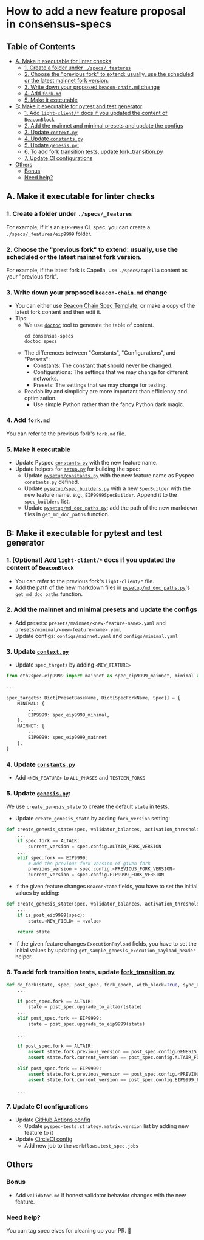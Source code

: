 # How to add a new feature proposal in consensus-specs

<!-- START doctoc generated TOC please keep comment here to allow auto update -->
<!-- DON'T EDIT THIS SECTION, INSTEAD RE-RUN doctoc TO UPDATE -->
## Table of Contents

- [A. Make it executable for linter checks](#a-make-it-executable-for-linter-checks)
  - [1. Create a folder under `./specs/_features`](#1-create-a-folder-under-specs_features)
  - [2. Choose the "previous fork" to extend: usually, use the scheduled or the latest mainnet fork version.](#2-choose-the-previous-fork-to-extend-usually-use-the-scheduled-or-the-latest-mainnet-fork-version)
  - [3. Write down your proposed `beacon-chain.md` change](#3-write-down-your-proposed-beacon-chainmd-change)
  - [4. Add `fork.md`](#4-add-forkmd)
  - [5. Make it executable](#5-make-it-executable)
- [B: Make it executable for pytest and test generator](#b-make-it-executable-for-pytest-and-test-generator)
  - [1. Add `light-client/*` docs if you updated the content of `BeaconBlock`](#1-add-light-client-docs-if-you-updated-the-content-of-beaconblock)
  - [2. Add the mainnet and minimal presets and update the configs](#2-add-the-mainnet-and-minimal-presets-and-update-the-configs)
  - [3. Update `context.py`](#3-update-contextpy)
  - [4. Update `constants.py`](#4-update-constantspy)
  - [5. Update `genesis.py`:](#5-update-genesispy)
  - [6. To add fork transition tests, update fork_transition.py](#6-to-add-fork-transition-tests-update-fork_transitionpy)
  - [7. Update CI configurations](#7-update-ci-configurations)
- [Others](#others)
  - [Bonus](#bonus)
  - [Need help?](#need-help)

<!-- END doctoc generated TOC please keep comment here to allow auto update -->


## A. Make it executable for linter checks

### 1. Create a folder under `./specs/_features`

For example, if it's an `EIP-9999` CL spec, you can create a `./specs/_features/eip9999` folder.

### 2. Choose the "previous fork" to extend: usually, use the scheduled or the latest mainnet fork version.

For example, if the latest fork is Capella, use `./specs/capella` content as your "previous fork".

### 3. Write down your proposed `beacon-chain.md` change
- You can either use [Beacon Chain Spec Template](./templates/beacon-chain-template.md), or make a copy of the latest fork content and then edit it.
- Tips:
    - We use [`doctoc`](https://www.npmjs.com/package/doctoc) tool to generate the table of content.
        ```
        cd consensus-specs
        doctoc specs
        ```
    - The differences between "Constants", "Configurations", and "Presets":
        - Constants: The constant that should never be changed.
        - Configurations: The settings that we may change for different networks.
        - Presets: The settings that we may change for testing.
    - Readability and simplicity are more important than efficiency and optimization.
        - Use simple Python rather than the fancy Python dark magic.

### 4. Add `fork.md`
You can refer to the previous fork's `fork.md` file.
### 5. Make it executable
- Update Pyspec [`constants.py`](https://github.com/ethereum/consensus-specs/blob/dev/tests/core/pyspec/eth2spec/test/helpers/constants.py) with the new feature name.
- Update helpers for [`setup.py`](https://github.com/ethereum/consensus-specs/blob/dev/setup.py) for building the spec:
    - Update [`pysetup/constants.py`](https://github.com/ethereum/consensus-specs/blob/dev/constants.py) with the new feature name as Pyspec `constants.py` defined.
    - Update [`pysetup/spec_builders.py`](https://github.com/ethereum/consensus-specs/blob/dev/pysetup/spec_builders.py) with a new `SpecBuilder` with the new feature name. e.g., `EIP9999SpecBuilder`. Append it to the `spec_builders` list.
    - Update [`pysetup/md_doc_paths.py`](https://github.com/ethereum/consensus-specs/blob/dev/pysetup/md_doc_paths.py): add the path of the new markdown files in `get_md_doc_paths` function.

## B: Make it executable for pytest and test generator

### 1. [Optional] Add `light-client/*` docs if you updated the content of `BeaconBlock`
- You can refer to the previous fork's `light-client/*` file.
- Add the path of the new markdown files in [`pysetup/md_doc_paths.py`](https://github.com/ethereum/consensus-specs/blob/dev/pysetup/md_doc_paths.py)'s `get_md_doc_paths` function.

### 2. Add the mainnet and minimal presets and update the configs
- Add presets: `presets/mainnet/<new-feature-name>.yaml` and `presets/minimal/<new-feature-name>.yaml`
- Update configs: `configs/mainnet.yaml` and `configs/minimal.yaml`

### 3. Update [`context.py`](https://github.com/ethereum/consensus-specs/blob/dev/tests/core/pyspec/eth2spec/test/context.py)
- Update `spec_targets` by adding `<NEW_FEATURE>`

```python
from eth2spec.eip9999 import mainnet as spec_eip9999_mainnet, minimal as spec_eip9999_minimal

...

spec_targets: Dict[PresetBaseName, Dict[SpecForkName, Spec]] = {
    MINIMAL: {
        ...
        EIP9999: spec_eip9999_minimal,
    },
    MAINNET: {
        ...
        EIP9999: spec_eip9999_mainnet
    },
}
```

### 4. Update [`constants.py`](https://github.com/ethereum/consensus-specs/blob/dev/tests/core/pyspec/eth2spec/test/helpers/constants.py)
- Add `<NEW_FEATURE>` to `ALL_PHASES` and `TESTGEN_FORKS`

### 5. Update [`genesis.py`](https://github.com/ethereum/consensus-specs/blob/dev/tests/core/pyspec/eth2spec/test/helpers/genesis.py):

We use `create_genesis_state` to create the default `state` in tests.

- Update `create_genesis_state` by adding `fork_version` setting:

```python
def create_genesis_state(spec, validator_balances, activation_threshold):
    ...
    if spec.fork == ALTAIR:
        current_version = spec.config.ALTAIR_FORK_VERSION
    ...
    elif spec.fork == EIP9999:
        # Add the previous fork version of given fork
        previous_version = spec.config.<PREVIOUS_FORK_VERSION>
        current_version = spec.config.EIP9999_FORK_VERSION
```

- If the given feature changes `BeaconState` fields, you have to set the initial values by adding:

```python
def create_genesis_state(spec, validator_balances, activation_threshold):
    ...
    if is_post_eip9999(spec):
        state.<NEW_FIELD> = <value>

    return state
```

- If the given feature changes `ExecutionPayload` fields, you have to set the initial values by updating `get_sample_genesis_execution_payload_header` helper.

### 6. To add fork transition tests, update [fork_transition.py](https://github.com/ethereum/consensus-specs/blob/dev/tests/core/pyspec/eth2spec/test/helpers/fork_transition.py)

```python
def do_fork(state, spec, post_spec, fork_epoch, with_block=True, sync_aggregate=None, operation_dict=None):
    ...

    if post_spec.fork == ALTAIR:
        state = post_spec.upgrade_to_altair(state)
    ...
    elif post_spec.fork == EIP9999:
        state = post_spec.upgrade_to_eip9999(state)

    ...

    if post_spec.fork == ALTAIR:
        assert state.fork.previous_version == post_spec.config.GENESIS_FORK_VERSION
        assert state.fork.current_version == post_spec.config.ALTAIR_FORK_VERSION
    ...
    elif post_spec.fork == EIP9999:
        assert state.fork.previous_version == post_spec.config.<PREVIOUS_FORK_VERSION>
        assert state.fork.current_version == post_spec.config.EIP9999_FORK_VERSION

    ...
```

### 7. Update CI configurations
- Update [GitHub Actions config](https://github.com/ethereum/consensus-specs/blob/dev/.github/workflows/run-tests.yml)
    - Update `pyspec-tests.strategy.matrix.version` list by adding new feature to it
- Update [CircleCI config](https://github.com/ethereum/consensus-specs/blob/dev/.circleci/config.yml)
    - Add new job to the `workflows.test_spec.jobs`

## Others

### Bonus
- Add `validator.md` if honest validator behavior changes with the new feature.

### Need help?
You can tag spec elves for cleaning up your PR. 🧚
